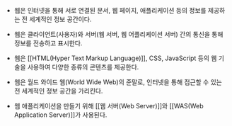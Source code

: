 - 웹은 인터넷을 통해 서로 연결된 문서, 웹 페이지, 애플리케이션 등의 정보를 제공하는 전 세계적인 정보 공간이다.

- 웹은 클라이언트(사용자)와 서버(웹 서버, 웹 어플리케이션 서버) 간의 통신을 통해 정보를 전송하고 표시한다.

- 웹은 [[HTML(Hyper Text Markup Language)]], CSS, JavaScript 등의 웹 기술을 사용하여 다양한 종류의 콘텐츠를 제공한다.
- 웹은 월드 와이드 웹(World Wide Web)의 준말로, 인터넷을 통해 접근할 수 있는 전 세계적인 정보 공간을 가리킨다.

- 웹 애플리케이션을 만들기 위해  [[웹 서버(Web Server)]]와 [[WAS(Web Application Server)]]가 사용된다.

